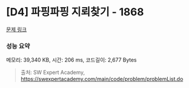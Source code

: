 # [D4] 파핑파핑 지뢰찾기 - 1868 

[문제 링크](https://swexpertacademy.com/main/code/problem/problemDetail.do?contestProbId=AV5LwsHaD1MDFAXc) 

### 성능 요약

메모리: 39,340 KB, 시간: 206 ms, 코드길이: 2,677 Bytes



> 출처: SW Expert Academy, https://swexpertacademy.com/main/code/problem/problemList.do